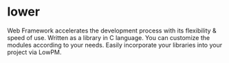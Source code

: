 # lower
Web Framework accelerates the development process with its flexibility &amp; speed of use. Written as a library in C language. You can customize the modules according to your needs. Easily incorporate your libraries into your project via LowPM.
